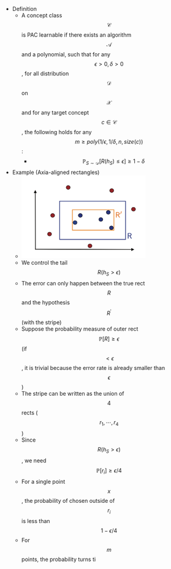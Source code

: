 - Definition
	- A concept class $$\mathcal C$$ is PAC learnable if there exists an algorithm $$\mathcal A$$ and a polynomial, such that for any $$\epsilon> 0, \delta >0$$, for all distribution $$\mathcal D$$ on $$\mathcal X$$ and for any target concept $$c\in\mathcal C$$, the following holds for any $$m\geq poly(1/\epsilon, 1/\delta, n, size(c))$$:
		- $$\mathbb{P}_{S\sim\mathcal D}[R(h_S)\leq\epsilon]\geq 1-\delta$$
- Example (Axia-aligned rectangles)
	- ![image.png](../assets/image_1681885102792_0.png)
	- We control the tail $$R(h_S> \epsilon)$$
	- The error can only happen between the true rect $$R$$ and the hypothesis $$R^\prime$$ (with the stripe)
	- Suppose the probability measure of outer rect $$\mathbb{P}[R] \geq \epsilon$$ (if $$< \epsilon$$, it is trivial because the error rate is already smaller than $$\epsilon$$)
	- The stripe can be written as the union of $$4$$ rects ($$r_1, \cdots, r_4$$)
	- Since $$R(h_S> \epsilon)$$, we need $$\mathbb{P}[r_i]\geq \epsilon/4$$
	- For a single point $$x$$, the probability of chosen outside of $$r_i$$ is less than $$1-\epsilon/4$$
	- For $$m$$ points, the probability turns ti